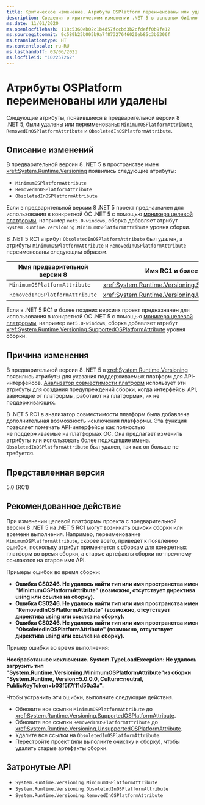 ```yaml
---
title: Критическое изменение. Атрибуты OSPlatform переименованы или удалены
description: Сведения о критическом изменении .NET 5 в основных библиотеках .NET, где атрибуты платформы ОС, появившиеся в предварительной версии, были удалены или переименованы.
ms.date: 11/01/2020
ms.openlocfilehash: 118c5360eb02c1b4d57fccbd3b2cfdeff0b9fe12
ms.sourcegitcommit: 9c589b25b005b9a7f87327646020eb85c3b6306f
ms.translationtype: HT
ms.contentlocale: ru-RU
ms.lasthandoff: 03/06/2021
ms.locfileid: "102257262"
---
```

# <a name="osplatform-attributes-renamed-or-removed"></a>Атрибуты OSPlatform переименованы или удалены

Следующие атрибуты, появившиеся в предварительной версии 8 .NET 5, были удалены или переименованы: `MinimumOSPlatformAttribute`, `RemovedInOSPlatformAttribute` и `ObsoletedInOSPlatformAttribute`.

## <a name="change-description"></a>Описание изменений

В предварительной версии 8 .NET 5 в пространстве имен <xref:System.Runtime.Versioning> появились следующие атрибуты:

- `MinimumOSPlatformAttribute`
- `RemovedInOSPlatformAttribute`
- `ObsoletedInOSPlatformAttribute`

Если в предварительной версии 8 .NET 5 проект предназначен для использования в конкретной ОС .NET 5 с помощью [моникера целевой платформы](../../../../standard/frameworks.md), например `net5.0-windows`, сборка добавляет атрибут `System.Runtime.Versioning.MinimumOSPlatformAttribute` уровня сборки.

В .NET 5 RC1 атрибут `ObsoletedInOSPlatformAttribute` был удален, а атрибуты `MinimumOSPlatformAttribute` и `RemovedInOSPlatformAttribute` переименованы следующим образом.

| Имя предварительной версии 8 | Имя RC1 и более поздних версий |
| - | - |
| `MinimumOSPlatformAttribute` | <xref:System.Runtime.Versioning.SupportedOSPlatformAttribute> |
| `RemovedInOSPlatformAttribute` | <xref:System.Runtime.Versioning.UnsupportedOSPlatformAttribute> |

Если в .NET 5 RC1 и более поздних версиях проект предназначен для использования в конкретной ОС .NET 5 с помощью [моникера целевой платформы](../../../../standard/frameworks.md), например `net5.0-windows`, сборка добавляет атрибут <xref:System.Runtime.Versioning.SupportedOSPlatformAttribute> уровня сборки.

## <a name="reason-for-change"></a>Причина изменения

В предварительной версии 8 .NET 5 в <xref:System.Runtime.Versioning> появились атрибуты для указания поддерживаемых платформ для API-интерфейсов. [Анализатор совместимости платформ](../../code-analysis/5.0/ca1416-platform-compatibility-analyzer.md) использует эти атрибуты для создания предупреждений сборки, когда интерфейсы API, зависящие от платформы, работают на платформах, их не поддерживающих.

В .NET 5 RC1 в анализатор совместимости платформ была добавлена дополнительная возможность исключения платформы. Эта функция позволяет помечать API-интерфейсы как полностью не поддерживаемые на платформах ОС. Она предлагает изменить атрибуты или использовать более подходящие имена. `ObsoletedInOSPlatformAttribute` был удален, так как он больше не требуется.

## <a name="version-introduced"></a>Представленная версия

5.0 (RC1)

## <a name="recommended-action"></a>Рекомендованное действие

При изменении целевой платформы проекта с предварительной версии 8 .NET 5 на .NET 5 RC1 могут возникать ошибки сборки или времени выполнения. Например, переименование `MinimumOSPlatformAttribute`, скорее всего, приведет к появлению ошибок, поскольку атрибут применяется к сборкам для конкретных платформ во время сборки, а старые артефакты сборки по-прежнему ссылаются на старое имя API.

Примеры ошибок во время сборки:

- **Ошибка CS0246. Не удалось найти тип или имя пространства имен "MinimumOSPlatformAttribute" (возможно, отсутствует директива using или ссылка на сборку).**
- **Ошибка CS0246. Не удалось найти тип или имя пространства имен "RemovedInOSPlatformAttribute" (возможно, отсутствует директива using или ссылка на сборку).**
- **Ошибка CS0246. Не удалось найти тип или имя пространства имен "ObsoletedInOSPlatformAttribute" (возможно, отсутствует директива using или ссылка на сборку).**

Пример ошибки во время выполнения:

**Необработанное исключение. System.TypeLoadException: Не удалось загрузить тип "System.Runtime.Versioning.MinimumOSPlatformAttribute"из сборки "System.Runtime, Version=5.0.0.0, Culture=neutral, PublicKeyToken=b03f5f7f11d50a3a".**

Чтобы устранить эти ошибки, выполните следующие действия.

- Обновите все ссылки `MinimumOSPlatformAttribute` до <xref:System.Runtime.Versioning.SupportedOSPlatformAttribute>.
- Обновите все ссылки `RemovedInOSPlatformAttribute` до <xref:System.Runtime.Versioning.UnsupportedOSPlatformAttribute>.
- Удалите все ссылки на `ObsoletedInOSPlatformAttribute`.
- Перестройте проект (или выполните очистку и сборку), чтобы удалить старые артефакты сборки.

## <a name="affected-apis"></a>Затронутые API

- `System.Runtime.Versioning.MinimumOSPlatformAttribute`
- `System.Runtime.Versioning.ObsoletedInOSPlatformAttribute`
- `System.Runtime.Versioning.RemovedInOSPlatformAttribute`

<!--

### Category

Core .NET libraries

### Affected APIs

- `T:System.Runtime.Versioning.MinimumOSPlatformAttribute`
- `T:System.Runtime.Versioning.ObsoletedInOSPlatformAttribute`
- `T:System.Runtime.Versioning.RemovedInOSPlatformAttribute`

-->
